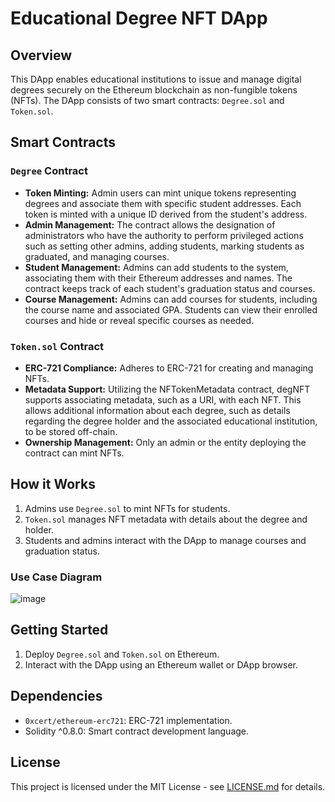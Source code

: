 # Educational Degree NFT DApp

## Overview

This DApp enables educational institutions to issue and manage digital degrees securely on the Ethereum blockchain as non-fungible tokens (NFTs). The DApp consists of two smart contracts: `Degree.sol` and `Token.sol`.

## Smart Contracts

### `Degree` Contract

- **Token Minting:** Admin users can mint unique tokens representing degrees and associate them with specific student addresses. Each token is minted with a unique ID derived from the student's address.
- **Admin Management:** The contract allows the designation of administrators who have the authority to perform privileged actions such as setting other admins, adding students, marking students as graduated, and managing courses.
- **Student Management:** Admins can add students to the system, associating them with their Ethereum addresses and names. The contract keeps track of each student's graduation status and courses.
- **Course Management:** Admins can add courses for students, including the course name and associated GPA. Students can view their enrolled courses and hide or reveal specific courses as needed.

### `Token.sol` Contract

- **ERC-721 Compliance:** Adheres to ERC-721 for creating and managing NFTs.
- **Metadata Support:** Utilizing the NFTokenMetadata contract, degNFT supports associating metadata, such as a URI, with each NFT. This allows additional information about each degree, such as details regarding the degree holder and the associated educational institution, to be stored off-chain.
- **Ownership Management:** Only an admin or the entity deploying the contract can mint NFTs.

## How it Works

1. Admins use `Degree.sol` to mint NFTs for students.
2. `Token.sol` manages NFT metadata with details about the degree and holder.
3. Students and admins interact with the DApp to manage courses and graduation status.

### Use Case Diagram
![image](https://github.com/dcnorkai/Blockchain-Degree/assets/54694121/2081ad56-fc69-491b-bf2b-bb12f37f0285)

## Getting Started

1. Deploy `Degree.sol` and `Token.sol` on Ethereum.
2. Interact with the DApp using an Ethereum wallet or DApp browser.

## Dependencies

- `0xcert/ethereum-erc721`: ERC-721 implementation.
- Solidity ^0.8.0: Smart contract development language.

## License

This project is licensed under the MIT License - see [LICENSE.md](LICENSE.md) for details.
